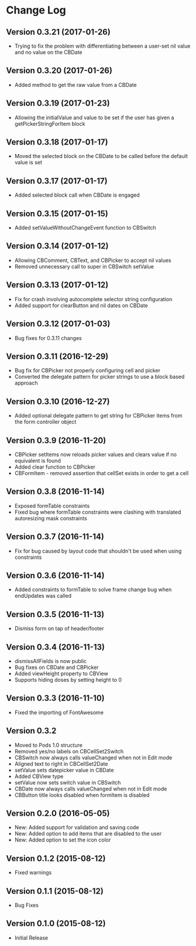 # Change Log

## Version 0.3.21 (2017-01-26)
* Trying to fix the problem with differentiating between a user-set nil value and no value on the CBDate

## Version 0.3.20 (2017-01-26)
* Added method to get the raw value from a CBDate

## Version 0.3.19 (2017-01-23)
* Allowing the initialValue and value to be set if the user has given a getPickerStringForItem block

## Version 0.3.18 (2017-01-17)
* Moved the selected block on the CBDate to be called before the default value is set

## Version 0.3.17 (2017-01-17)
* Added selected block call when CBDate is engaged

## Version 0.3.15 (2017-01-15)
* Added setValueWithoutChangeEvent function to CBSwitch

## Version 0.3.14 (2017-01-12)
* Allowing CBComment, CBText, and CBPicker to accept nil values
* Removed unnecessary call to super in CBSwitch setValue

## Version 0.3.13 (2017-01-12)
* Fix for crash involving autocomplete selector string configuration
* Added support for clearButton and nil dates on CBDate

## Version 0.3.12 (2017-01-03)
* Bug fixes for 0.3.11 changes

## Version 0.3.11 (2016-12-29)
* Bug fix for CBPicker not properly configuring cell and picker
* Converted the delegate pattern for picker strings to use a block based approach

## Version 0.3.10 (2016-12-27)
* Added optional delegate pattern to get string for CBPicker items from the form controller object

## Version 0.3.9 (2016-11-20)
* CBPicker setItems now reloads picker values and clears value if no equivalent is found
* Added clear function to CBPicker
* CBFormItem - removed assertion that cellSet exists in order to get a cell

## Version 0.3.8 (2016-11-14)
* Exposed formTable constraints
* Fixed bug where formTable constraints were clashing with translated autoresizing mask constraints

## Version 0.3.7 (2016-11-14)
* Fix for bug caused by layout code that shouldn't be used when using constraints

## Version 0.3.6 (2016-11-14)
* Added constraints to formTable to solve frame change bug when endUpdates was called

## Version 0.3.5 (2016-11-13)
* Dismiss form on tap of header/footer

## Version 0.3.4 (2016-11-13)
* dismissAllFields is now public
* Bug fixes on CBDate and CBPicker
* Added viewHeight property to CBView
* Supports hiding doses by setting height to 0

## Version 0.3.3 (2016-11-10)
* Fixed the importing of FontAwesome

## Version 0.3.2
* Moved to Pods 1.0 structure
* Removed yes/no labels on CBCellSet2Switch
* CBSwitch now always calls valueChanged when not in Edit mode
* Aligned text to right in CBCellSet2Date
* setValue sets datepicker value in CBDate
* Added CBView type
* setValue now sets switch value in CBSwitch
* CBDate now always calls valueChanged when not in Edit mode
* CBButton title looks disabled when formItem is disabled

## Version 0.2.0 (2016-05-05)
* New: Added support for validation and saving code
* New: Added option to add items that are disabled to the user
* New: Added option to set the icon color

## Version 0.1.2 (2015-08-12)
* Fixed warnings

## Version 0.1.1 (2015-08-12)
* Bug Fixes

## Version 0.1.0 (2015-08-12)
* Initial Release
